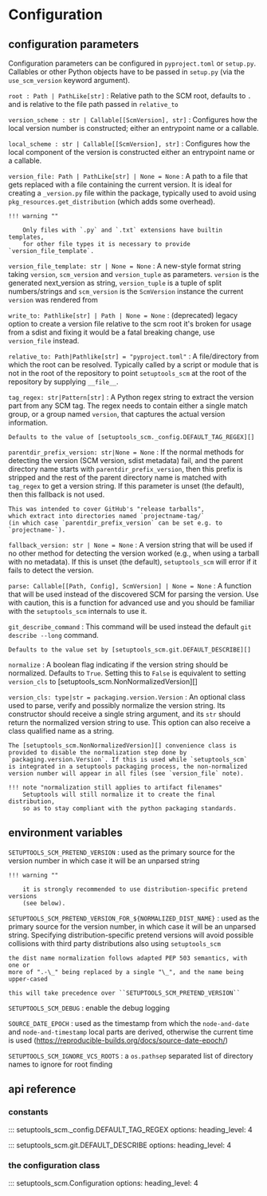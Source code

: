 # Configuration

## configuration parameters

Configuration parameters can be configured in `pyproject.toml` or `setup.py`.
Callables or other Python objects have to be passed in `setup.py` (via the `use_scm_version` keyword argument).

`root : Path | PathLike[str]`
: Relative path to the SCM root, defaults to `.` and is relative to the file path passed in `relative_to`

`version_scheme : str | Callable[[ScmVersion], str]`
: Configures how the local version number is constructed; either an entrypoint name or a callable.

`local_scheme : str | Callable[[ScmVersion], str]`
: Configures how the local component of the version is constructed
either an entrypoint name or a callable.

`version_file: Path | PathLike[str] | None = None`
: A path to a file that gets replaced with a file containing the current
version. It is ideal for creating a `_version.py` file within the
package, typically used to avoid using `pkg_resources.get_distribution`
(which adds some overhead).

    !!! warning ""

        Only files with `.py` and `.txt` extensions have builtin templates,
        for other file types it is necessary to provide `version_file_template`.

`version_file_template: str | None = None`
: A new-style format string taking `version`, `scm_version` and `version_tuple` as parameters.
`version` is the generated next_version as string,
`version_tuple` is a tuple of split numbers/strings and
`scm_version` is the `ScmVersion` instance the current `version` was rendered from

`write_to: Pathlike[str] | Path | None = None`
: (deprecated) legacy option to create a version file relative to the scm root
it's broken for usage from a sdist and fixing it would be a fatal breaking change,
use `version_file` instead.

`relative_to: Path|Pathlike[str] = "pyproject.toml"`
: A file/directory from which the root can be resolved.
Typically called by a script or module that is not in the root of the
repository to point `setuptools_scm` at the root of the repository by
supplying `__file__`.

`tag_regex: str|Pattern[str]`
: A Python regex string to extract the version part from any SCM tag.
The regex needs to contain either a single match group, or a group
named `version`, that captures the actual version information.

    Defaults to the value of [setuptools_scm._config.DEFAULT_TAG_REGEX][]

`parentdir_prefix_version: str|None = None`
: If the normal methods for detecting the version (SCM version,
sdist metadata) fail, and the parent directory name starts with
`parentdir_prefix_version`, then this prefix is stripped and the rest of
the parent directory name is matched with `tag_regex` to get a version
string. If this parameter is unset (the default), then this fallback is
not used.

    This was intended to cover GitHub's "release tarballs",
    which extract into directories named `projectname-tag/`
    (in which case `parentdir_prefix_version` can be set e.g. to `projectname-`).

`fallback_version: str | None = None`
: A version string that will be used if no other method for detecting the
version worked (e.g., when using a tarball with no metadata). If this is
unset (the default), `setuptools_scm` will error if it fails to detect the
version.

`parse: Callable[[Path, Config], ScmVersion] | None = None`
: A function that will be used instead of the discovered SCM
for parsing the version. Use with caution,
this is a function for advanced use and you should be
familiar with the `setuptools_scm` internals to use it.

`git_describe_command`
: This command will be used instead the default `git describe --long` command.

    Defaults to the value set by [setuptools_scm.git.DEFAULT_DESCRIBE][]

`normalize`
: A boolean flag indicating if the version string should be normalized.
Defaults to `True`. Setting this to `False` is equivalent to setting
`version_cls` to [setuptools_scm.NonNormalizedVersion][]

`version_cls: type|str = packaging.version.Version`
: An optional class used to parse, verify and possibly normalize the version
string. Its constructor should receive a single string argument, and its
`str` should return the normalized version string to use.
This option can also receive a class qualified name as a string.

    The [setuptools_scm.NonNormalizedVersion][] convenience class is
    provided to disable the normalization step done by
    `packaging.version.Version`. If this is used while `setuptools_scm`
    is integrated in a setuptools packaging process, the non-normalized
    version number will appear in all files (see `version_file` note).

    !!! note "normalization still applies to artifact filenames"
        Setuptools will still normalize it to create the final distribution,
        so as to stay compliant with the python packaging standards.

## environment variables

`SETUPTOOLS_SCM_PRETEND_VERSION`
: used as the primary source for the version number
in which case it will be an unparsed string

    !!! warning ""

        it is strongly recommended to use distribution-specific pretend versions
        (see below).

`SETUPTOOLS_SCM_PRETEND_VERSION_FOR_${NORMALIZED_DIST_NAME}`
: used as the primary source for the version number,
in which case it will be an unparsed string.
Specifying distribution-specific pretend versions will
avoid possible collisions with third party distributions
also using `setuptools_scm`

    the dist name normalization follows adapted PEP 503 semantics, with one or
    more of ".-\_" being replaced by a single "\_", and the name being upper-cased

    this will take precedence over ``SETUPTOOLS_SCM_PRETEND_VERSION``

`SETUPTOOLS_SCM_DEBUG`
: enable the debug logging

`SOURCE_DATE_EPOCH`
: used as the timestamp from which the
`node-and-date` and `node-and-timestamp` local parts are
derived, otherwise the current time is used
(https://reproducible-builds.org/docs/source-date-epoch/)

`SETUPTOOLS_SCM_IGNORE_VCS_ROOTS`
: a `os.pathsep` separated list
of directory names to ignore for root finding

## api reference

### constants

::: setuptools_scm.\_config.DEFAULT_TAG_REGEX
options:
heading_level: 4

::: setuptools_scm.git.DEFAULT_DESCRIBE
options:
heading_level: 4

### the configuration class

::: setuptools_scm.Configuration
options:
heading_level: 4
